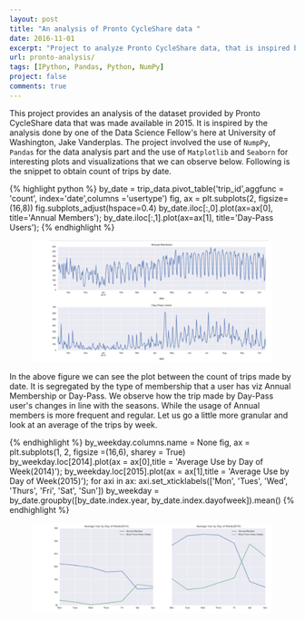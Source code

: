 ```yaml
---
layout: post
title: "An analysis of Pronto CycleShare data "
date: 2016-11-01
excerpt: "Project to analyze Pronto CycleShare data, that is inspired by Jake Vanderplas's analysis methods"
url: pronto-analysis/
tags: [IPython, Pandas, Python, NumPy]
project: false
comments: true
---
```




This project provides an analysis of the dataset provided by Pronto CycleShare data that was made available in 2015. It is inspired by the analysis done by one of the Data Science Fellow's here at University of Washington, Jake Vanderplas. The project involved the use of `NumpPy`, `Pandas` for the data analysis part and the use of `Matplotlib` and `Seaborn` for interesting plots and visualizations that we can observe below. Following is the snippet to obtain count of trips by date. 

{% highlight python %}
by_date = trip_data.pivot_table('trip_id',aggfunc = 'count', index='date',columns ='usertype')
fig, ax = plt.subplots(2, figsize=(16,8))
fig.subplots_adjust(hspace=0.4)
by_date.iloc[:,0].plot(ax=ax[0], title='Annual Members');
by_date.iloc[:,1].plot(ax=ax[1], title='Day-Pass Users');
{% endhighlight %}

<figure>
	<a href="https://github.com/abhi32ag/Pronto-Cycle"><img src="/assets/img/pron1.png"></a>
	
</figure>

In the above figure we can see the plot between the count of trips made by date. It is segregated by the type of membership that a user has viz Annual Membership or Day-Pass. We observe how the trip made by Day-Pass user's changes in line with the seasons. While the usage of Annual members is more frequent and regular. Let us go a little more granular and look at an average of the trips by week. 

{% endhighlight %}
by_weekday.columns.name = None
fig, ax = plt.subplots(1, 2, figsize =(16,6), sharey = True)
by_weekday.loc[2014].plot(ax = ax[0],title = 'Average Use by Day of Week(2014)');
by_weekday.loc[2015].plot(ax = ax[1],title = 'Average Use by Day of Week(2015)');
for axi in ax:
    axi.set_xticklabels(['Mon', 'Tues', 'Wed', 'Thurs', 'Fri', 'Sat', 'Sun'])
by_weekday = by_date.groupby([by_date.index.year,
                              by_date.index.dayofweek]).mean()
{% endhighlight %}
<figure>
	<a href="https://github.com/abhi32ag/Pronto-Cycle"><img src="/assets/img/pron2.png"></a>
	
</figure>